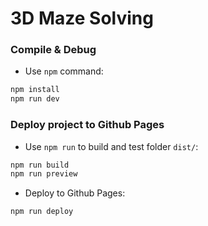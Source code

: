 # 3D Maze Solving

### Compile & Debug

- Use `npm` command:

```bash
npm install
npm run dev
```

### Deploy project to Github Pages

- Use `npm run` to build and test folder `dist/`:
```bash
npm run build
npm run preview
```

- Deploy to Github Pages:
```bash
npm run deploy
```
